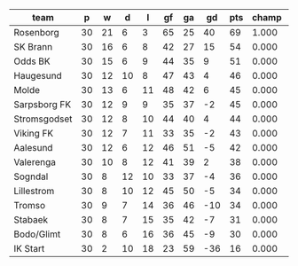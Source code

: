 |     team     | p  | w  | d  | l  | gf | ga | gd  | pts | champ | top2  | top3  | top4  |  5-7  | bot4  | bot3  | bot2  |
|--------------|----|----|----|----|----|----|-----|-----|-------|-------|-------|-------|-------|-------|-------|-------|
| Rosenborg    | 30 | 21 |  6 |  3 | 65 | 25 |  40 |  69 | 1.000 | 1.000 | 1.000 | 1.000 | 0.000 | 0.000 | 0.000 | 0.000|
| SK Brann     | 30 | 16 |  6 |  8 | 42 | 27 |  15 |  54 | 0.000 | 1.000 | 1.000 | 1.000 | 0.000 | 0.000 | 0.000 | 0.000|
| Odds BK      | 30 | 15 |  6 |  9 | 44 | 35 |   9 |  51 | 0.000 | 0.000 | 1.000 | 1.000 | 0.000 | 0.000 | 0.000 | 0.000|
| Haugesund    | 30 | 12 | 10 |  8 | 47 | 43 |   4 |  46 | 0.000 | 0.000 | 0.000 | 1.000 | 0.000 | 0.000 | 0.000 | 0.000|
| Molde        | 30 | 13 |  6 | 11 | 48 | 42 |   6 |  45 | 0.000 | 0.000 | 0.000 | 0.000 | 1.000 | 0.000 | 0.000 | 0.000|
| Sarpsborg FK | 30 | 12 |  9 |  9 | 35 | 37 |  -2 |  45 | 0.000 | 0.000 | 0.000 | 0.000 | 1.000 | 0.000 | 0.000 | 0.000|
| Stromsgodset | 30 | 12 |  8 | 10 | 44 | 40 |   4 |  44 | 0.000 | 0.000 | 0.000 | 0.000 | 1.000 | 0.000 | 0.000 | 0.000|
| Viking FK    | 30 | 12 |  7 | 11 | 33 | 35 |  -2 |  43 | 0.000 | 0.000 | 0.000 | 0.000 | 0.000 | 0.000 | 0.000 | 0.000|
| Aalesund     | 30 | 12 |  6 | 12 | 46 | 51 |  -5 |  42 | 0.000 | 0.000 | 0.000 | 0.000 | 0.000 | 0.000 | 0.000 | 0.000|
| Valerenga    | 30 | 10 |  8 | 12 | 41 | 39 |   2 |  38 | 0.000 | 0.000 | 0.000 | 0.000 | 0.000 | 0.000 | 0.000 | 0.000|
| Sogndal      | 30 |  8 | 12 | 10 | 33 | 37 |  -4 |  36 | 0.000 | 0.000 | 0.000 | 0.000 | 0.000 | 0.000 | 0.000 | 0.000|
| Lillestrom   | 30 |  8 | 10 | 12 | 45 | 50 |  -5 |  34 | 0.000 | 0.000 | 0.000 | 0.000 | 0.000 | 0.000 | 0.000 | 0.000|
| Tromso       | 30 |  9 |  7 | 14 | 36 | 46 | -10 |  34 | 0.000 | 0.000 | 0.000 | 0.000 | 0.000 | 1.000 | 0.000 | 0.000|
| Stabaek      | 30 |  8 |  7 | 15 | 35 | 42 |  -7 |  31 | 0.000 | 0.000 | 0.000 | 0.000 | 0.000 | 1.000 | 1.000 | 0.000|
| Bodo/Glimt   | 30 |  8 |  6 | 16 | 36 | 45 |  -9 |  30 | 0.000 | 0.000 | 0.000 | 0.000 | 0.000 | 1.000 | 1.000 | 1.000|
| IK Start     | 30 |  2 | 10 | 18 | 23 | 59 | -36 |  16 | 0.000 | 0.000 | 0.000 | 0.000 | 0.000 | 1.000 | 1.000 | 1.000|
